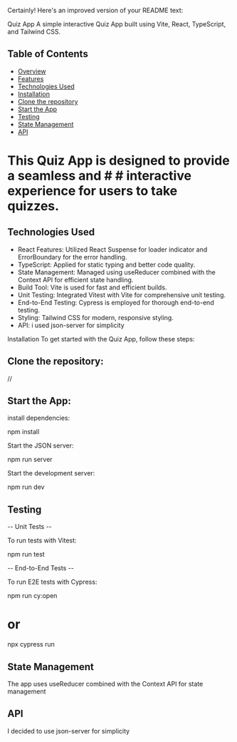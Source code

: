 Certainly! Here's an improved version of your README text:

Quiz App
A simple interactive Quiz App built using Vite, React, TypeScript, and Tailwind CSS.

## Table of Contents

- [Overview](#overview)
- [Features](#features)
- [Technologies Used](#technologies-used)
- [Installation](#installation)
- [Clone the repository](#clone-the-repository)
- [Start the App](#start-the-app)
- [Testing](#testing)
- [State Management](#state-management)
- [API](#api)

# This Quiz App is designed to provide a seamless and # # interactive experience for users to take quizzes.

## Technologies Used

- React Features: Utilized React Suspense for loader indicator and ErrorBoundary for the error handling.
- TypeScript: Applied for static typing and better code quality.
- State Management: Managed using useReducer combined with the Context API for efficient state handling.
- Build Tool: Vite is used for fast and efficient builds.
- Unit Testing: Integrated Vitest with Vite for comprehensive unit testing.
- End-to-End Testing: Cypress is employed for thorough end-to-end testing.
- Styling: Tailwind CSS for modern, responsive styling.
- API: i used json-server for simplicity

Installation
To get started with the Quiz App, follow these steps:

## Clone the repository:

//

## Start the App:

install dependencies:

npm install

Start the JSON server:

npm run server

Start the development server:

npm run dev

## Testing

-- Unit Tests --

To run tests with Vitest:

npm run test

-- End-to-End Tests --

To run E2E tests with Cypress:

npm run cy:open

# or

npx cypress run

## State Management

The app uses useReducer combined with the Context API for state management

## API

I decided to use json-server for simplicity
